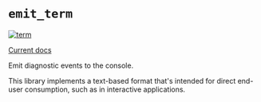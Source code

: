 # `emit_term`

[![term](https://github.com/emit-rs/emit/actions/workflows/term.yml/badge.svg)](https://github.com/emit-rs/emit/actions/workflows/term.yml)

[Current docs](https://docs.rs/emit_term/0.11.0-alpha.19/emit_term/index.html)

Emit diagnostic events to the console.

This library implements a text-based format that's intended for direct end-user consumption, such as in interactive applications.
